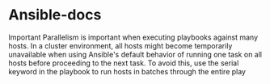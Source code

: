# Ansible-docs
Important
Parallelism is important when executing playbooks against many hosts. In a cluster environment, all hosts might become temporarily unavailable when using Ansible's default behavior of running one task on all hosts before proceeding to the next task. To avoid this, use the serial keyword in the playbook to run hosts in batches through the entire play

